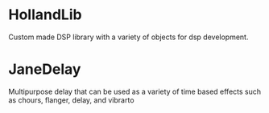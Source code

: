 # HollandLib 
Custom made DSP library with a variety of objects for dsp development.

# JaneDelay 
Multipurpose delay that can be used as a variety of time based effects such as chours, flanger, delay, and vibrarto 

